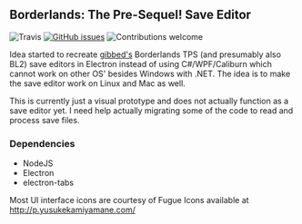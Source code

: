 ## Borderlands: The Pre-Sequel! Save Editor

![Travis](https://img.shields.io/travis/ensiform/bltps-edit.svg?style=flat-square)
[![GitHub issues](https://img.shields.io/github/issues/ensiform/bltps-edit.svg?style=flat-square)](https://github.com/ensiform/bltps-edit/issues)
![Contributions welcome](https://img.shields.io/badge/contributions-welcome-brightgreen.svg?style=flat-square)

Idea started to recreate [gibbed's](http://blog.gib.me/) Borderlands TPS (and presumably also BL2) save editors in Electron instead of using C#/WPF/Caliburn which cannot work on other OS' besides Windows with .NET. The idea is to make the save editor work on Linux and Mac as well.

This is currently just a visual prototype and does not actually function as a save editor yet.  I need help actually migrating some of the code to read and process save files.

### Dependencies
* NodeJS
* Electron
* electron-tabs

Most UI interface icons are courtesy of Fugue Icons available at
  http://p.yusukekamiyamane.com/